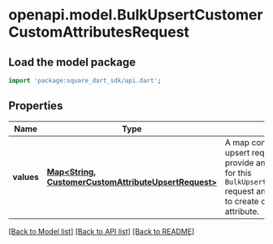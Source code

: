 # openapi.model.BulkUpsertCustomerCustomAttributesRequest

## Load the model package
```dart
import 'package:square_dart_sdk/api.dart';
```

## Properties
Name | Type | Description | Notes
------------ | ------------- | ------------- | -------------
**values** | [**Map<String, CustomerCustomAttributeUpsertRequest>**](CustomerCustomAttributeUpsertRequest.md) | A map containing 1 to 25 individual upsert requests. For each request, provide an arbitrary ID that is unique for this `BulkUpsertCustomerCustomAttributes` request and the information needed to create or update a custom attribute. | [default to const {}]

[[Back to Model list]](../README.md#documentation-for-models) [[Back to API list]](../README.md#documentation-for-api-endpoints) [[Back to README]](../README.md)



